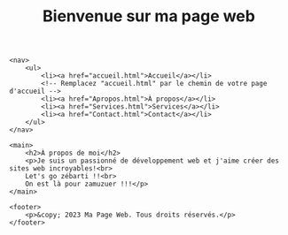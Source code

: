 <!DOCTYPE html>
<html lang="fr">
<head>
    <meta charset="UTF-8">
    <meta name="viewport" content="width=device-width, initial-scale=1.0">
    <title>Ma Page Web</title>
</head>
<body>
    <header>
        <h1>Bienvenue sur ma page web</h1>
    </header>

    <nav>
        <ul>
            <li><a href="accueil.html">Accueil</a></li>
            <!-- Remplacez "accueil.html" par le chemin de votre page d'accueil -->
            <li><a href="Apropos.html">À propos</a></li>
            <li><a href="Services.html">Services</a></li>
            <li><a href="Contact.html">Contact</a></li>
        </ul>
    </nav>

    <main>
        <h2>À propos de moi</h2>
        <p>Je suis un passionné de développement web et j'aime créer des sites web incroyables!<br>
        Let's go zébarti !!<br>
        On est là pour zamuzuer !!!</p>
    </main>

    <footer>
        <p>&copy; 2023 Ma Page Web. Tous droits réservés.</p>
    </footer>
</body>
</html>

<!-- L'url à rentrer dans Chrome est http://localhost/IDAW/testdebut/test2.md# -->
